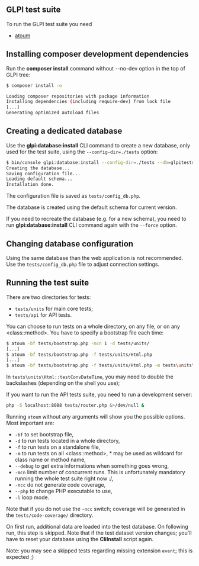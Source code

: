 ## GLPI test suite

To run the GLPI test suite you need

* [atoum](http://atoum.org/)

Installing composer development dependencies
----------------------

Run the **composer install** command without --no-dev option in the top of GLPI tree:

```bash
$ composer install -o

Loading composer repositories with package information
Installing dependencies (including require-dev) from lock file
[...]
Generating optimized autoload files
```

Creating a dedicated database
-----------------------------

Use the **glpi:database:install** CLI command to create a new database,
only used for the test suite, using the `--config-dir=./tests` option:

```bash
$ bin/console glpi:database:install --config-dir=./tests --db=glpitests --user=root --pass=xxxx
Creating the database...
Saving configuration file...
Loading default schema...
Installation done.
```

The configuration file is saved as `tests/config_db.php`.

The database is created using the default schema for current version.

If you need to recreate the database (e.g. for a new schema), you need to run
**glpi:database:install** CLI command again with the `--force` option.


Changing database configuration
-------------------------------

Using the same database than the web application is not recommended. Use the `tests/config_db.php` file to adjust connection settings.

Running the test suite
----------------------

There are two directories for tests:
- `tests/units` for main core tests;
- `tests/api` for API tests.

You can choose to run tests on a whole directory, on any file, or on any \<class::method>. You have to specify a bootstrap file each time:

```bash
$ atoum -bf tests/bootstrap.php -mcn 1 -d tests/units/
[...]
$ atoum -bf tests/bootstrap.php -f tests/units/Html.php
[...]
$ atoum -bf tests/bootstrap.php -f tests/units/Html.php -m tests\units\Html::testConvDateTime
```
In `tests\units\Html::testConvDateTime`, you may need to double the backslashes (depending on the shell you use);

If you want to run the API tests suite, you need to run a development server:

```bash
php -S localhost:8088 tests/router.php &>/dev/null &
```

Running `atoum` without any arguments will show you the possible options. Most important are:
- `-bf` to set bootstrap file,
- `-d` to run tests located in a whole directory,
- `-f` to run tests on a standalone file,
- `-m` to run tests on all \<class::method>, * may be used as wildcard for class name or method name,
- `--debug` to get extra informations when something goes wrong,
- `-mcn` limit number of concurrent runs. This is unfortunately mandatory running the whole test suite right now :/,
- `-ncc` do not generate code coverage,
- `--php` to change PHP executable to use,
- `-l` loop mode.

Note that if you do not use the `-ncc` switch; coverage will be generated in the `tests/code-coverage/` directory.

On first run, additional data are loaded into the test database. On following run, this step is skipped. Note that if the test dataset version changes; you'll have to reset your database using the **CliInstall** script again.

Note: you may see a skipped tests regarding missing extension `event`; this is expected ;)
